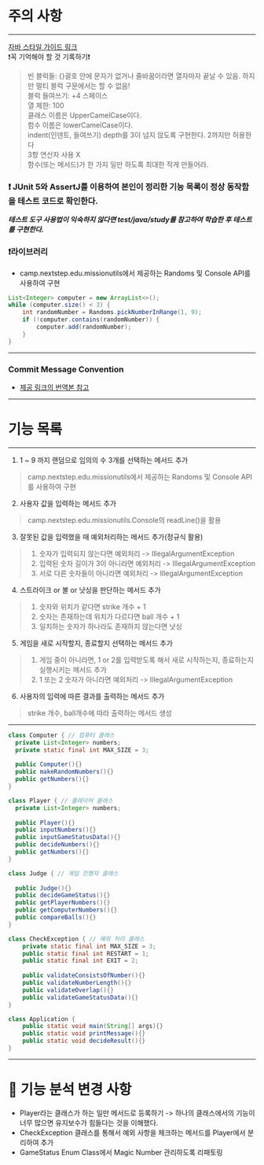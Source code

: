 # 주의 사항
***
[자바 스타일 가이드 링크](https://github.com/JunHoPark93/google-java-styleguide)
<br>❗꼭 기억해야 할 것 기록하기️❗
> 빈 블럭들: {}괄호 안에 문자가 없거나 줄바꿈이라면 열자마자 끝날 수 있음. 하지만 멀티 블럭 구문에서는 할 수 없음!<br>
> 블럭 들여쓰기: +4 스페이스 <br>
> 열 제한: 100 <br>
> 클래스 이름은 UpperCamelCase이다. <br>
> 함수 이름은 lowerCamelCase이다.<br>
> indent(인덴트, 들여쓰기) depth를 3이 넘지 않도록 구현한다. 2까지만 허용한다 <br>
> 3항 연산자 사용 X<br>
> 함수(또는 메서드)가 한 가지 일만 하도록 최대한 작게 만들어라.<br>

### ❗ JUnit 5와 AssertJ를 이용하여 본인이 정리한 기능 목록이 정상 동작함을 테스트 코드로 확인한다.
***테스트 도구 사용법이 익숙하지 않다면 test/java/study를 참고하여 학습한 후 테스트를 구현한다.***

### ❗라이브러리
* camp.nextstep.edu.missionutils에서 제공하는 Randoms 및 Console API를 사용하여 구현
```Java
List<Integer> computer = new ArrayList<>();
while (computer.size() < 3) {
    int randomNumber = Randoms.pickNumberInRange(1, 9);
    if (!computer.contains(randomNumber)) {
        computer.add(randomNumber);
    }
}
```
***
### Commit Message Convention
* [제공 링크의 번역본 참고](https://velog.io/@outstandingboy/Git-%EC%BB%A4%EB%B0%8B-%EB%A9%94%EC%8B%9C%EC%A7%80-%EA%B7%9C%EC%95%BD-%EC%A0%95%EB%A6%AC-the-AngularJS-commit-conventions)
***
# 기능 목록
***
1. 1 ~ 9 까지 랜덤으로 임의의 수 3개를 선택하는 메서드 추가
> camp.nextstep.edu.missionutils에서 제공하는 Randoms 및 Console API를 사용하여 구현
2. 사용자 값을 입력하는 메서드 추가
> camp.nextstep.edu.missionutils.Console의 readLine()을 활용
3. 잘못된 값을 입력했을 때 예외처리하는 메서드 추가(정규식 활용)
> 1. 숫자가 입력되지 않는다면 예외처리 -> IllegalArgumentException
> 2. 입력된 숫자 길이가 3이 아니라면 예외처리 -> IllegalArgumentException
> 3. 서로 다른 숫자들이 아니라면 예외처리 -> IllegalArgumentException
4. 스트라이크 or 볼 or 낫싱을 판단하는 메서드 추가
> 1. 숫자와 위치가 같다면 strike 개수 + 1
> 2. 숫자는 존재하는데 위치가 다르다면 ball 개수 + 1
> 3. 일치하는 숫자가 하나라도 존재하지 않는다면 낫싱
5. 게임을 새로 시작할지, 종료할지 선택하는 메서드 추가
> 1. 게임 중이 아니라면, 1 or 2를 입력받도록 해서 새로 시작하는지, 종료하는지 실행시키는 메서드 추가
> 2. 1 또는 2 숫자가 아니라면 예외처리 -> IllegalArgumentException
6. 사용자의 입력에 따른 결과를 출력하는 메서드 추가
> strike 개수, ball개수에 따라 출력하는 메서드 생성
***
```Java
class Computer { // 컴퓨터 클래스
  private List<Integer> numbers;
  private static final int MAX_SIZE = 3;
  
  public Computer(){}
  public makeRandomNumbers(){}
  public getNumbers(){}
}

class Player { // 플레이어 클래스
  private List<Integer> numbers;
  
  public Player(){}
  public inputNumbers(){}
  public inputGameStatusData(){}
  public decideNumbers(){}
  public getNumbers(){}
}

class Judge { // 게임 진행자 클래스
  
  public Judge(){}
  public decideGameStatus(){}
  public getPlayerNumbers(){}
  public getComputerNumbers(){}
  public compareBalls(){}
}

class CheckException { // 예외 처리 클래스
    private static final int MAX_SIZE = 3;
    public static final int RESTART = 1;
    public static final int EXIT = 2;
    
    public validateConsistsOfNumber(){}
    public validateNumberLength(){}
    public validateOverlap(){}
    public validateGameStatusData(){}
}

class Application {
    public static void main(String[] args){}
    public static void printMessage(){}
    public static void decideResult(){}
}
```
***
# 📝 기능 분석 변경 사항
* Player라는 클래스가 하는 일만 메서드로 등록하기 -> 하나의 클래스에서의 기능이 너무 많으면 유지보수가 
힘들다는 것을 이해했다.
* CheckException 클래스를 통해서 예외 사항을 체크하는 메서드를 Player에서 분리하여 추가
* GameStatus Enum Class에서 Magic Number 관리하도록 리패토링